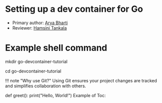 # Setting up a dev container for Go 

* Primary author: [Arya Bharti](https://github.com/abharti-cmd)
* Reviewer: [Hamsini Tankala](https://github.com/htankala)


# Example shell command
mkdir go-devcontainer-tutorial

cd go-devcontainer-tutorial

!!! note "Why use Git?"
    Using Git ensures your project changes are tracked and simplifies collaboration with others.

def greet():
    print("Hello, World!")
Example of Toc:

